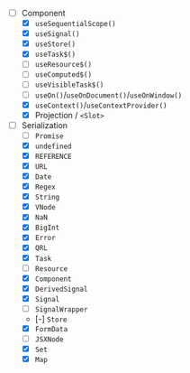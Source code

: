 - [ ] Component
  - [X] `useSequentialScope()`
  - [X] `useSignal()`
  - [X] `useStore()`
  - [X] `useTask$()`
  - [ ] `useResource$()`
  - [ ] `useComputed$()`
  - [ ] `useVisibleTask$()`
  - [ ] `useOn()`/`useOnDocument()`/`useOnWindow()`
  - [X] `useContext()`/`useContextProvider()`
  - [X] Projection / `<Slot>`

- [ ] Serialization
  - [ ] `Promise`
  - [X] `undefined`
  - [X] `REFERENCE`
  - [X] `URL`
  - [X] `Date`
  - [X] `Regex`
  - [X] `String`
  - [X] `VNode`
  - [X] `NaN`
  - [X] `BigInt`
  - [X] `Error`
  - [X] `QRL`
  - [X] `Task`
  - [ ] `Resource`
  - [X] `Component`
  - [X] `DerivedSignal`
  - [X] `Signal`
  - [ ] `SignalWrapper`
  - [-] `Store`
  - [X] `FormData`
  - [ ] `JSXNode`
  - [X] `Set`
  - [X] `Map`